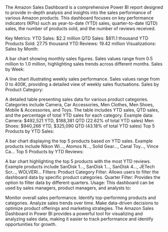 The Amazon Sales Dashboard is a comprehensive Power BI report designed to provide in-depth analysis and insights into the sales performance of various Amazon products. This dashboard focuses on key performance indicators (KPIs) such as year-to-date (YTD) sales, quarter-to-date (QTD) sales, the number of products sold, and the number of reviews received.

Key Metrics:
YTD Sales: $2.2 million
QTD Sales: $811.1 thousand
YTD Products Sold: 27.75 thousand
YTD Reviews: 19.42 million
Visualizations:
Sales by Month:

A bar chart showing monthly sales figures.
Sales values range from 0.5 million to 1.0 million, highlighting sales trends across different months.
Sales by Week:

A line chart illustrating weekly sales performance.
Sales values range from 0 to 400K, providing a detailed view of weekly sales fluctuations.
Sales by Product Category:

A detailed table presenting sales data for various product categories.
Categories include Camera, Car Accessories, Men Clothes, Men Shoes, Mobile & Accessories, and Toys.
The table includes YTD sales, QTD sales, and the percentage of total YTD sales for each category.
Example data:
Camera: $492,521 YTD, $188,381 QTD (22.62% of total YTD sales)
Men Shoes: $940,266 YTD, $325,090 QTD (43.18% of total YTD sales)
Top 5 Products by YTD Sales:

A bar chart displaying the top 5 products based on YTD sales.
Example products include Nikon Wi..., Atomos N..., Solid Gear..., Canal Toy..., Vince Ca...
Top 5 Products by YTD Reviews:

A bar chart highlighting the top 5 products with the most YTD reviews.
Example products include SanDisk 1..., SanDisk 1..., SanDisk 4..., JETech Scr..., WOLVERI...
Filters:
Product Category Filter: Allows users to filter the dashboard data by specific product categories.
Quarter Filter: Provides the option to filter data by different quarters.
Usage:
This dashboard can be used by sales managers, product managers, and analysts to:

Monitor overall sales performance.
Identify top-performing products and categories.
Analyze sales trends over time.
Make data-driven decisions to optimize product offerings and marketing strategies.
The Amazon Sales Dashboard in Power BI provides a powerful tool for visualizing and analyzing sales data, making it easier to track performance and identify opportunities for growth.
